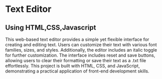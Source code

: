 <h1>Text Editor</h1>
<h2>Using HTML,CSS,Javascript</h2>
<p>This web-based text editor provides a simple yet flexible interface for creating and editing text. Users can customize their text with various font families, sizes, and styles. Additionally, the editor includes an italic toggle for further customization. The interface includes reset and save buttons, allowing users to clear their formatting or save their text as a .txt file effortlessly. This project is built with HTML, CSS, and JavaScript, demonstrating a practical application of front-end development skills.</p>

